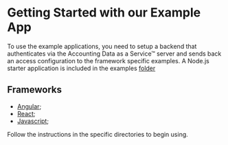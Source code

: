 # Getting Started with our Example App

To use the example applications, you need to setup a backend that authenticates via the Accounting Data as a Service™ server and sends back an access configuration to the framework specific examples.
A Node.js starter application is included in the examples [folder](examples/nodejs)

## Frameworks

- [Angular](./angular);
- [React](./react-example);
- [Javascript](./javascript);

Follow the instructions in the specific directories to begin using.
